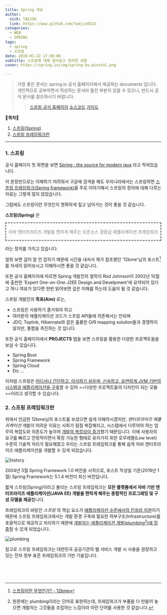 ```yaml
---
title: Spring 개요
author:
  nick: TAEJIN  
  link: https://www.github.com/taejin0323
categories:
  - WEB
  - SPRING
tags:
  - spring
  - 스프링
date: 2019-01-22 17:30:00
subtitle: 스프링에 대해 알아보고 정리한 내용
cover: https://spring.io/img/spring-by-pivotal.png

---
```


> 가장 좋은 문서는 spring.io 공식 홈페이지에서 제공하는 documents 입니다. 개인적으로 공부하면서 작성하는 문서라 틀린 부분이 있을 수 있으니, 반드시 공식 문서를 참조하시기 바랍니다.
>
> > [스프링 공식 홈페이지](https://spring.io)
> > [소스코드](https://github.com/spring-projects)
> > [가이드](https://spring.io/guides)

:book:**목차**:book:

1. [스프링(Spring)](#1-스프링)
2. [스프링 프레임워크란](#2-스프링-프레임워크란)

------

### 1. 스프링

공식 홈페이지 첫 화면을 보면 <u>Spring : the source for modern java</u> 라고 적혀있습니다.

이 문장만으로는 이해하기 어려워서 구글에 검색을 해도 우리나라에서는 스프링하면 <u>스프링 프레임워크(Spring framework)</u>를 주로 이야기해서 스프링의 정의에 대해 다루는 자료는 그렇게 많지 않았습니다.

그럼에도 스프링이란 무엇인지 명확하게 짚고 넘어가는 것이 좋을 것 같습니다.

**스프링(Spring)** 은

<div style="border:3px; border-style:dashed; color:grey; text-align:center">
  <br>자바 엔터프라이즈 개발을 편하게 해주는 오픈소스 경량급 애플리케이션 프레임워크<br><br>
</div>

라는 정의를 가지고 있습니다.

 얼핏 보면 감이 잘 안 잡히기 때문에 시간을 내셔서 제가 참조했던 '12bme'님의 포스트[^1] 를 자세히 읽어보시고 이해하시면 좋을 것 같습니다.

 또한 공식 홈페이지에 따르면 Spring 개발진의 철학이 Rod Johnson이 2002년 10월에 출판한 'Expert One-on-One J2EE Design and Develpment'에 요약되어 있다고 하니 여유가 있다면 한번 읽어보면 깊은 이해를 하는데 도움이 될 것 같습니다.



스프링 개발진의 **목표(Aim)** 로는,

- 스프링은 사용하기 즐거워야 하고
- 여러분의 애플리케이션 코드가 스프링 API들에 의존해서는 안되며
- JDO, Toplink, Hibernate와 같은 훌륭한 O/R mapping solution들과 경쟁하지 않지만, 통합을 촉진하는 것 입니다.



 또한 공식 홈페이지에서 **PROJECTS** 탭을 보면 스프링을 활용한 다양한 프로젝트들을 보실 수 있습니다.

- Spring Boot
- Spring Framework
- Spring Cloud
- Etc ...



이처럼 스프링은 <u>어디서나 간단하고, 이식하기 쉬우며, 신속하고, 유연하게 JVM 기반의 시스템과 애플리케이션을 구축</u>할 수 있어  ==다양한 프로젝트들의 디자인이 되는 모듈==이라고 생각할 수 있습니다.



[^1]: [스프링이란 무엇인가? - 12bme](https://12bme.tistory.com/157)



### 2. 스프링 프레임워크란

 위에서 언급한 12bme님의 포스트를 보셨으면 쉽게 이해하시겠지만, *엔터프라이즈 애플리케이션* 개발이 어려운 이유는 사회가 점점 복잡해지고, 시스템에서 다루어야 하는 업무의 복잡도와 의존도가 높아져 <u>개발의 복잡성이 증가</u>했기 때문입니다. 이에 사용자의 요구를 빠르고 안정적이면서 확장 가능한 형태로 유지가히 위한 로우레벨(Low level) 수준의 기술적 처리가 필요해졌고 우리는 스프링 프레임워크를 통해 쉽게 자바 엔터프라이즈 애플리케이션을 개발할 수 있게 되었습니다.



![history](/img/history.png)

 2004년 3월 Spring Framework 1.0 버전을 시작으로, 포스트 작성일 기준(2019년 1월) Spring Framework는 5.1.4 버전이 최신 버전입니다.



 짧게 스프링(Spring)이라고 불리는 스프링 프레임워크는 **모든 플랫폼에서 자바 기반 엔터프라이즈 애플리케이션(JAVA EE) 개발을 편하게 해주는 종합적인 프로그래밍 및 구성 모델을 제공**합니다.



 프레임워크의 바탕인 *스프링* 의 핵심 요소가 <u>애플리케이션 수준에서의 인프라 지원</u>이기 때문에 스프링 프레임워크에서는 개발 환경 구축에 필요한 하부구조(Infrastructure)를 포괄적으로 제공하고 처리하기 때문에 <u>개발자는 애플리케이션 개발(plumbing[^2])에 집중</u>할 수 있게 되었습니다.

![plumbing](https://www.jbrothershi.com/wp-content/uploads/2018/10/SpringPlumbingLogo.png)

 참고로 스프링 프레임워크는 대한민국 공공기관의 웹 서비스 개발 시 사용을 권장하고 있는 전자 정부 표준 프레임워크의 기반 기술입니다.

[^2]: 원문에는 plumbing이라는 단어로 표현하는데, 프레임워크가 부품들 다 만들어 놓으면 개발자는 그것들을 조립하는 느낌이라 이런 단어를 사용한 것 같습니다.

<br><br><br>
